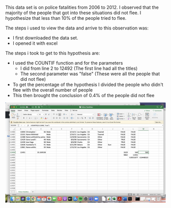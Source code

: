 This data set is on police fatalities from 2006 to 2012.
I observed that the majority of the people that got into these situations did not flee.
I hypothesize that less than 10% of the people tried to flee.

The steps i used to view the data and arrive to this observation was:
- I first downloaded the data set.
- I opened it with excel

The steps i took to get to this hypothesis are:
- I used the COUNTIF function and for the parameters
  -  I did from line 2 to 12492 (The first line had all the titles)
  -  The second parameter was "false" (These were all the people that did not flee)
- To get the percentage of the hypothesis I divided the people who didn't flee with the overall number of people
- This then brought the conclusion of 0.4% of the people did not flee


![Working with the Data in Excel](https://github.com/wendyhielo/Data-Sets/blob/main/Screen%20Shot%202021-07-26%20at%206.16.05%20PM.png)
